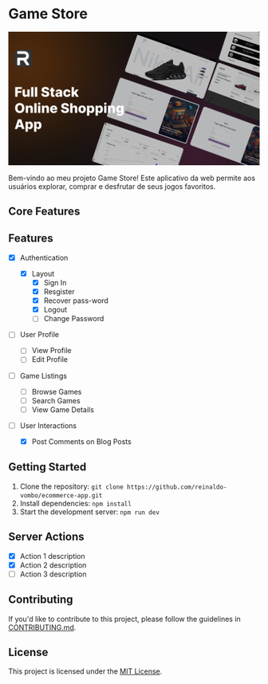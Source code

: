 # Game Store

[![Demo Image](/public/demo.png)](https://game-ten-zeta.vercel.app/)

Bem-vindo ao meu projeto Game Store! Este aplicativo da web permite aos usuários explorar, comprar e desfrutar de seus jogos favoritos.

## Core Features

## Features

- [x] Authentication

  - [x] Layout
    - [x] Sign In
    - [x] Resgister
    - [x] Recover pass-word
    - [x] Logout
    - [ ] Change Password

- [ ] User Profile

  - [ ] View Profile
  - [ ] Edit Profile

- [ ] Game Listings

  - [ ] Browse Games
  - [ ] Search Games
  - [ ] View Game Details

- [ ] User Interactions
  - [x] Post Comments on Blog Posts

## Getting Started

1. Clone the repository: `git clone https://github.com/reinaldo-vombo/ecommerce-app.git`
2. Install dependencies: `npm install`
3. Start the development server: `npm run dev`

## Server Actions

- [x] Action 1 description
- [x] Action 2 description
- [ ] Action 3 description

## Contributing

If you'd like to contribute to this project, please follow the guidelines in [CONTRIBUTING.md](CONTRIBUTING.md).

## License

This project is licensed under the [MIT License](LICENSE).
